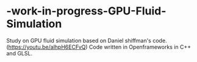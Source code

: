 # -work-in-progress-GPU-Fluid-Simulation
Study on GPU fluid simulation based on Daniel shiffman's code. (https://youtu.be/alhpH6ECFvQ)
Code written in Openframeworks in C++ and GLSL.

